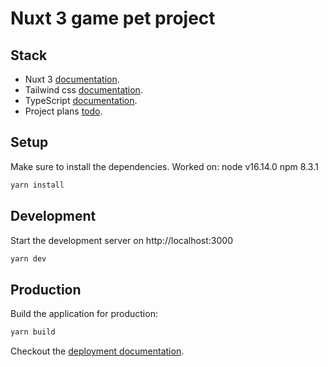 # Nuxt 3 game pet project

## Stack

- Nuxt 3 [documentation](https://v3.nuxtjs.org).
- Tailwind css [documentation](https://tailwindcss.com/docs/flex).
- TypeScript [documentation](https://www.typescriptlang.org/).
- Project plans [todo](https://github.com/LilTonyTheCoder/DarkWorlds-2.0/blob/master/todo.todo).

## Setup

Make sure to install the dependencies.
Worked on:
node v16.14.0
npm 8.3.1

```bash
yarn install
```

## Development

Start the development server on http://localhost:3000

```bash
yarn dev
```

## Production

Build the application for production:

```bash
yarn build
```

Checkout the [deployment documentation](https://v3.nuxtjs.org/docs/deployment).